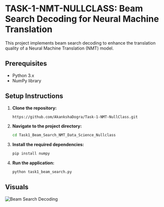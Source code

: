 # TASK-1-NMT-NULLCLASS: Beam Search Decoding for Neural Machine Translation

This project implements beam search decoding to enhance the translation quality of a Neural Machine Translation (NMT) model.

## Prerequisites

- Python 3.x
- NumPy library

## Setup Instructions

1. **Clone the repository:**

   ```bash
   https://github.com/AkankshaDogra/Task-1-NMT-NullClass.git

2. **Navigate to the project directory:**
   
   ```bash
   cd Task1_Beam_Search_NMT_Data_Science_Nullclass
   
3. **Install the required dependencies:**

   ```bash
   pip install numpy

4. **Run the application:**

   ```bash
   python task1_beam_search.py

## Visuals

![Beam Search Decoding](https://github.com/AkankshaDogra/Task-1-NMT-NullClass/blob/main/task-1.jpg?raw=true)
   

   
